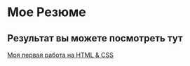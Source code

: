 # Мое Резюме

## Результат вы можете посмотреть тут

[Моя первая работа на HTML & CSS](https://sergeipuliak.github.io/Resume/)

